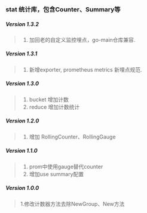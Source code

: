 ### stat 统计库，包含Counter、Summary等

##### Version 1.3.2
> 1. 加回老的自定义监控埋点，go-main仓库兼容.

##### Version 1.3.1
> 1. 新增exporter, prometheus metrics 新埋点规范.

##### Version 1.3.0
> 1. bucket 增加计数
> 2. reduce 增加计数统计

##### Version 1.2.0
> 1. 增加 RollingCounter、RollingGauge

##### Version 1.1.0
> 1. prom中使用gauge替代counter
> 2. 增加use summary配置

##### Version 1.0.0
> 1.修改计数器方法去除NewGroup、New方法

